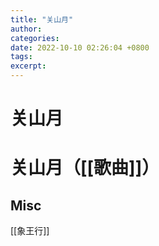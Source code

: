 ```yaml
---
title: "关山月"
author: 
categories: 
date: 2022-10-10 02:26:04 +0800
tags: 
excerpt: 
---
```



# 关山月







# 关山月（[[歌曲]]）









## Misc

[[象王行]]







